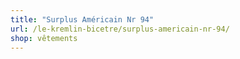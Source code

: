 ```yaml
---
title: "Surplus Américain Nr 94"
url: /le-kremlin-bicetre/surplus-americain-nr-94/
shop: vêtements
---
```


